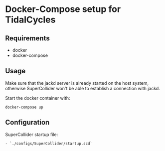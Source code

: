# Docker-Compose setup for TidalCycles

## Requirements

- docker
- docker-compose

## Usage

Make sure that the jackd server is already started on the host system, otherwise SuperCollider won't be able to establish a connection with jackd.

Start the docker container with:

```
docker-compose up
```

## Configuration

SuperCollider startup file:

    - `./configs/SuperCollider/startup.scd`
